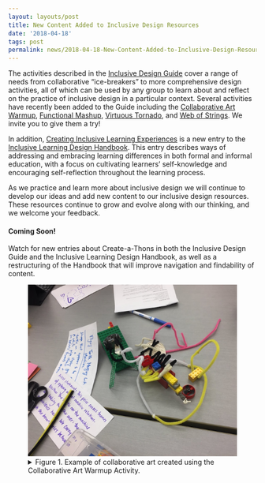 ```yaml
---
layout: layouts/post
title: New Content Added to Inclusive Design Resources
date: '2018-04-18'
tags: post
permalink: news/2018-04-18-New-Content-Added-to-Inclusive-Design-Resources.html
---
```

<p>
The activities described in the <a href="https://guide.inclusivedesign.ca/index.html">
Inclusive Design Guide</a> cover a range of needs from collaborative “ice-breakers” to more
comprehensive design activities, all of which can be used by any group to learn about and
reflect on the practice of inclusive design in a particular context. Several activities
have recently been added to the Guide including the <a href="https://guide.inclusivedesign.ca/
activities/CollaborativeArtWarmup.html">Collaborative Art Warmup</a>, <a href="https://guide.
inclusivedesign.ca/activities/FunctionalMashup.html">
Functional Mashup</a>, <a href="https://guide.inclusivedesign.ca/activities/VirtuousTornado.html">
Virtuous Tornado</a>, and <a href="https://guide.inclusivedesign.ca/activities/WebOfStrings.html">
Web of Strings</a>. We invite you to give them a try!
</p>
<p>
In addition, <a href="https://handbook.floeproject.org/CreatingInclusiveLearningExperiences.html">
Creating Inclusive Learning Experiences</a> is a new entry to the <a href="https://handbook.
floeproject.org/index.html">Inclusive Learning Design Handbook</a>. This entry describes ways
of addressing and embracing learning differences in both formal and informal education, with
a focus on cultivating learners’ self-knowledge and encouraging self-reflection throughout
the learning process.
</p>
<p>
As we practice and learn more about inclusive design we will continue to develop our ideas and
add new content to our inclusive design resources. These resources continue to grow and evolve
along with our thinking, and we welcome your feedback.
</p>
<h4>Coming Soon!</h4>
<p>
Watch for new entries about Create-a-Thons in both the Inclusive Design Guide and the Inclusive
Learning Design Handbook, as well as a restructuring of the Handbook that will improve navigation
and findability of content.
</p>
<figure>
<a href="images/collaborative_art.png"><img src="images/collaborative_art_thumb.png"
alt="view larger version of this image" aria-details="det1"></a>
<figcaption>
<details id="det1">
<summary>
Figure 1. Example of collaborative art created using the Collaborative Art Warmup Activity.
</summary>
<p>An image showing a small sculpture made of lego and pipe cleaners on a table top, beside
which lie two hand-written notes, one of which includes a title and description, while the
other contains an artist statement.</p>
</details>
</figcaption>
</figure>
